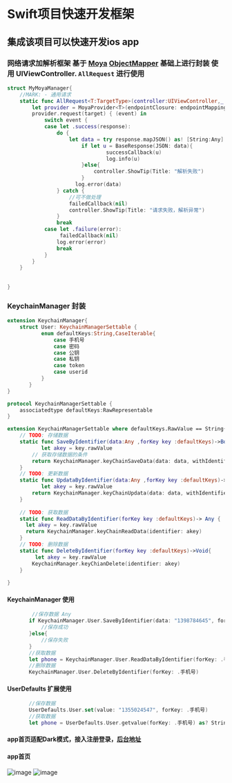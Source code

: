 # Swift项目快速开发框架

## 集成该项目可以快速开发ios  app

### 网络请求加解析框架 基于 [Moya](https://github.com/Moya/Moya) [ObjectMapper](https://github.com/tristanhimmelman/ObjectMapper) 基础上进行封装 使用  UIViewController.  ```AllRequest``` 进行使用
```swift
struct MyMoyaManager{
    //MARK: - 通用请求
    static func AllRequest<T:TargetType>(controller:UIViewController,_ target:T,success successCallback: @escaping (BaseResponse) -> Void,failed failedCallback: @escaping (BaseResponse?) -> Void ) {
        let provider = MoyaProvider<T>(endpointClosure: endpointMapping ,requestClosure: requestClosure, manager:moyaManager(), plugins:[RequestAlertPlugin(viewController: controller)])
        provider.request(target) { (event) in
            switch event {
            case let .success(response):
                do {
                    let data = try response.mapJSON() as! [String:Any]
                        if let u = BaseResponse(JSON: data){
                                successCallback(u)
                                log.info(u)
                        }else{
                            controller.ShowTip(Title: "解析失败")
                        }
                      log.error(data)
                } catch {
                    //可不做处理
                    failedCallback(nil)
                    controller.ShowTip(Title: "请求失败，解析异常")
                }
                break
            case let .failure(error):
                 failedCallback(nil)
                log.error(error)
                break
            }
        }
    }
  
    
}
```
### KeychainManager 封装

```swift
extension KeychainManager{
    struct User: KeychainManagerSettable {
           enum defaultKeys:String,CaseIterable{
               case 手机号
               case 密码
               case 公钥
               case 私钥
               case token
               case userid
           }
       }
}

protocol KeychainManagerSettable {
    associatedtype defaultKeys:RawRepresentable
}

extension KeychainManagerSettable where defaultKeys.RawValue == String{
    // TODO: 存储数据
    static func SaveByIdentifier(data:Any ,forKey key :defaultKeys)->Bool {
           let akey = key.rawValue
        // 获取存储数据的条件
        return KeychainManager.keyChainSaveData(data: data, withIdentifier: akey)
    }
    // TODO: 更新数据
    static func UpdataByIdentifier(data:Any ,forKey key :defaultKeys)->Bool {
           let akey = key.rawValue
        return KeychainManager.keyChainUpdata(data: data, withIdentifier: akey)
    }
    
    // TODO: 获取数据
    static func ReadDataByIdentifier(forKey key :defaultKeys)-> Any {
      let akey = key.rawValue
      return KeychainManager.keyChainReadData(identifier: akey)
    }
    // TODO: 删除数据
    static func DeleteByIdentifier(forKey key :defaultKeys)->Void{
         let akey = key.rawValue
        KeychainManager.keyChianDelete(identifier: akey)
    }
    
}

```
#### KeychainManager 使用
```swift
        //保存数据 Any
       if KeychainManager.User.SaveByIdentifier(data: "1398784645", forKey: .手机号) {
           //保存成功
       }else{
           //保存失败
       }
       //获取数据
       let phone = KeychainManager.User.ReadDataByIdentifier(forKey: .手机号) as? String
       //删除数据
       KeychainManager.User.DeleteByIdentifier(forKey: .手机号)
```
#### UserDefaults 扩展使用
```swift
       //保存数据
       UserDefaults.User.set(value: "1355024547", forKey: .手机号)
       //获取数据
       let phone = UserDefaults.User.getvalue(forKey: .手机号) as? String
```

#### app首页适配Dark模式，接入注册登录，[后台地址](https://github.com/wangbolocojoy/KotlinSpringBootBack)

#### app首页
![image](https://myiosandroidkotlinapplication.oss-cn-chengdu.aliyuncs.com/home/picture/1590933433212.jpg)
![image](https://myiosandroidkotlinapplication.oss-cn-chengdu.aliyuncs.com/home/picture/1590933458489.jpg)
